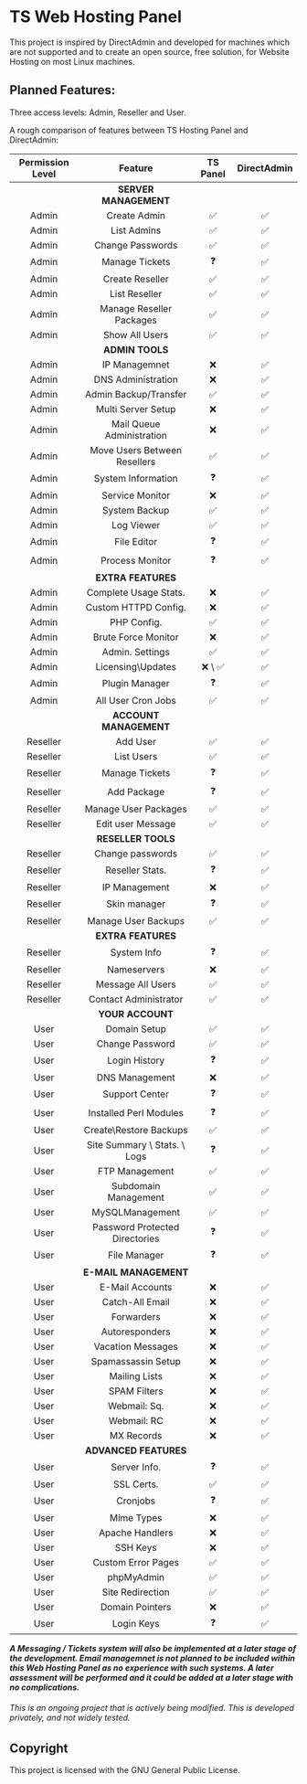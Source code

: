 # TS Web Hosting Panel
This project is inspired by DirectAdmin and developed for machines which are not supported and to create an open source, free solution, for Website Hosting on most Linux machines.

## Planned Features:
Three access levels: Admin, Reseller and User.

A rough comparison of features between TS Hosting Panel and DirectAdmin:

| Permission Level | Feature | TS Panel | DirectAdmin |
| :--------------: | :-----: | :------: | :---------: |
|| **SERVER MANAGEMENT**
| Admin | Create Admin | :white_check_mark: | :white_check_mark: |
| Admin | List Admins | :white_check_mark: | :white_check_mark: |
| Admin | Change Passwords | :white_check_mark: | :white_check_mark: |
| Admin | Manage Tickets | :question: | :white_check_mark: |
| Admin | Create Reseller | :white_check_mark: | :white_check_mark: |
| Admin | List Reseller | :white_check_mark: | :white_check_mark: |
| Admin | Manage Reseller Packages | :white_check_mark: | :white_check_mark: |
| Admin | Show All Users | :white_check_mark: | :white_check_mark: |
|| **ADMIN TOOLS**
| Admin | IP Managemnet | :x: | :white_check_mark: |
| Admin | DNS Administration | :x: | :white_check_mark: |
| Admin | Admin Backup/Transfer | :white_check_mark: | :white_check_mark: |
| Admin | Multi Server Setup | :x: | :white_check_mark: |
| Admin | Mail Queue Administration | :x: | :white_check_mark: |
| Admin | Move Users Between Resellers | :white_check_mark: | :white_check_mark: |
| Admin | System Information | :question: | :white_check_mark: |
| Admin | Service Monitor | :x: | :white_check_mark: |
| Admin | System Backup | :white_check_mark: | :white_check_mark: |
| Admin | Log Viewer | :white_check_mark: | :white_check_mark: |
| Admin | File Editor | :question: | :white_check_mark: |
| Admin | Process Monitor | :question: | :white_check_mark: |
|| **EXTRA FEATURES**
| Admin | Complete Usage Stats. | :x: | :white_check_mark: |
| Admin | Custom HTTPD Config. | :x: | :white_check_mark: |
| Admin | PHP Config. | :white_check_mark: | :white_check_mark: |
| Admin | Brute Force Monitor | :x: | :white_check_mark: |
| Admin | Admin. Settings | :white_check_mark: | :white_check_mark: |
| Admin | Licensing\Updates | :x: \ :white_check_mark: | :white_check_mark: |
| Admin | Plugin Manager | :question: | :white_check_mark: |
| Admin | All User Cron Jobs | :white_check_mark: | :white_check_mark: |
|| **ACCOUNT MANAGEMENT**
| Reseller | Add User | :white_check_mark: | :white_check_mark: |
| Reseller | List Users | :white_check_mark: | :white_check_mark: |
| Reseller | Manage Tickets | :question: | :white_check_mark: |
| Reseller | Add Package | :question: | :white_check_mark: |
| Reseller | Manage User Packages | :white_check_mark: | :white_check_mark: |
| Reseller | Edit user Message | :white_check_mark: | :white_check_mark: |
|| **RESELLER TOOLS**
| Reseller | Change passwords | :white_check_mark: | :white_check_mark: |
| Reseller | Reseller Stats. | :question: | :white_check_mark: |
| Reseller | IP Management | :x: | :white_check_mark: |
| Reseller | Skin manager | :question: | :white_check_mark: |
| Reseller | Manage User Backups | :white_check_mark: | :white_check_mark: |
|| **EXTRA FEATURES**
| Reseller | System Info | :question: | :white_check_mark: |
| Reseller | Nameservers | :x: | :white_check_mark: |
| Reseller | Message All Users | :white_check_mark: | :white_check_mark: |
| Reseller | Contact Administrator | :white_check_mark: | :white_check_mark: |
|| **YOUR ACCOUNT**
| User | Domain Setup | :white_check_mark: | :white_check_mark: |
| User | Change Password | :white_check_mark: | :white_check_mark: |
| User | Login History | :question: | :white_check_mark: |
| User | DNS Management | :x: | :white_check_mark: |
| User | Support Center | :question: | :white_check_mark: |
| User | Installed Perl Modules | :question: | :white_check_mark: |
| User | Create\Restore Backups | :white_check_mark: | :white_check_mark: |
| User | Site Summary \ Stats. \ Logs | :question: | :white_check_mark: |
| User | FTP Management | :white_check_mark: | :white_check_mark: |
| User | Subdomain Management | :white_check_mark: | :white_check_mark: |
| User | MySQLManagement | :white_check_mark: | :white_check_mark: |
| User | Password Protected Directories | :question: | :white_check_mark: |
| User | File Manager | :question: | :white_check_mark: |
|| **E-MAIL MANAGEMENT**
| User | E-Mail Accounts | :x: | :white_check_mark: |
| User | Catch-All Email | :x: | :white_check_mark: |
| User | Forwarders | :x: | :white_check_mark: |
| User | Autoresponders | :x: | :white_check_mark: |
| User | Vacation Messages | :x: | :white_check_mark: |
| User | Spamassassin Setup | :x: | :white_check_mark: |
| User | Mailing Lists | :x: | :white_check_mark: |
| User | SPAM Filters | :x: | :white_check_mark: |
| User | Webmail: Sq. | :x: | :white_check_mark: |
| User | Webmail: RC | :x: | :white_check_mark: |
| User | MX Records | :x: | :white_check_mark: |
|| **ADVANCED FEATURES**
| User | Server Info. | :question: | :white_check_mark: |
| User | SSL Certs. | :white_check_mark: | :white_check_mark: |
| User | Cronjobs | :question: | :white_check_mark: |
| User | Mime Types | :x: | :white_check_mark: |
| User | Apache Handlers | :x: | :white_check_mark: |
| User | SSH Keys | :x: | :white_check_mark: |
| User | Custom Error Pages | :white_check_mark: | :white_check_mark: |
| User | phpMyAdmin | :white_check_mark: | :white_check_mark: |
| User | Site Redirection | :white_check_mark: | :white_check_mark: |
| User | Domain Pointers | :x: | :white_check_mark: |
| User | Login Keys | :question: | :white_check_mark: |


**_A Messaging / Tickets system will also be implemented at a later stage of the development. Email managemnet is not planned to be included within this Web Hosting Panel as no experience with such systems. A later assessment will be performed and it could be added at a later stage with no complications._**

###### This is an ongoing project that is actively being modified. This is developed privately, and not widely tested.

## Copyright
This project is licensed with the GNU General Public License. 
